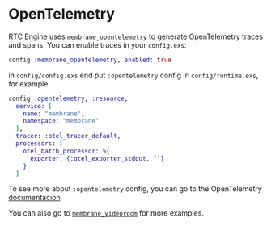 # OpenTelemetry

RTC Engine uses [`membrane_opentelemetry`](https://github.com/membraneframework/membrane_opentelemetry) to generate OpenTelemetry traces and spans.
You can enable traces in your `config.exs`:
```elixir
config :membrane_opentelemetry, enabled: true
```
in `config/config.exs` end put `:opentelemetry` config in `config/runtime.exs`, for example
```elixir
config :opentelemetry, :resource,
  service: [
    name: "membrane",
    namespace: "membrane"
  ],
  tracer: :otel_tracer_default,
  processors: [
    otel_batch_processor: %{
      exporter: {:otel_exporter_stdout, []}
    }
  ]
```
To see more about `:opentelemetry` config, you can go to the OpenTelemetry [documentacion](https://opentelemetry.io/docs/instrumentation/erlang/getting-started/#initialization-and-configuration)

You can also go to [`membrane_videoroom`](https://github.com/membraneframework/membrane_videoroom) for more examples.